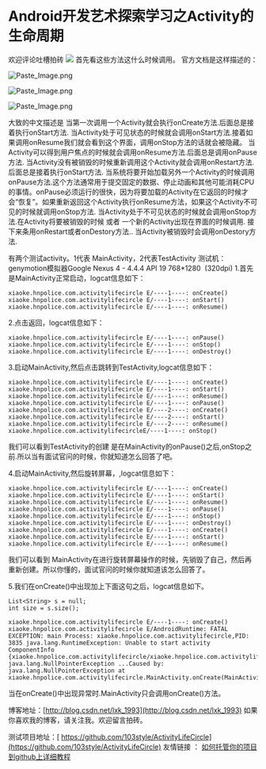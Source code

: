 # Android开发艺术探索学习之Activity的生命周期 

欢迎评论吐槽拍砖
![](http://upload-images.jianshu.io/upload_images/1709375-064743372400921e?imageMogr2/auto-orient/strip%7CimageView2/2/w/1240)
首先看这些方法这什么时候调用。
官方文档是这样描述的：

![Paste_Image.png](http://upload-images.jianshu.io/upload_images/1709375-0490feb715839280.png?imageMogr2/auto-orient/strip%7CimageView2/2/w/1240)

![Paste_Image.png](http://upload-images.jianshu.io/upload_images/1709375-6c5a9142a466d6d7.png?imageMogr2/auto-orient/strip%7CimageView2/2/w/1240)

![Paste_Image.png](http://upload-images.jianshu.io/upload_images/1709375-737e890c4add8e9e.png?imageMogr2/auto-orient/strip%7CimageView2/2/w/1240)

大致的中文描述是
当第一次调用一个Activity就会执行onCreate方法.后面总是接着执行onStart方法.
当Activity处于可见状态的时候就会调用onStart方法.接着如果调用onResume我们就会看到这个界面，调用onStop方法的话就会被隐藏。
当Activity可以得到用户焦点的时候就会调用onResume方法.后面总是调用onPause方法.
当Activity没有被销毁的时候重新调用这个Activity就会调用onRestart方法.后面总是接着执行onStart方法.
当系统将要开始加载另外一个Activity的时候调用onPause方法.这个方法通常用于提交固定的数据、停止动画和其他可能消耗CPU的事情。onPause必须运行的很快，因为将要加载的Activity在它返回的时候才会“恢复”。如果重新返回这个Activity执行onResume方法，如果这个Activity不可见的时候就调用onStop方法.
当Activity处于不可见状态的时候就会调用onStop方法.在Activity将要被销毁的时候 或者 一个新的Activity出现在界面的时候调用. 接下来条用onRestart或者onDestory方法..
当Activity被销毁时会调用onDestory方法.

有两个测试activity。1代表 MainActivity，2代表TestActivity
测试机：genymotion模拟器Google Nexus 4 - 4.4.4 API 19 768*1280  (320dpi)
1.首先是MainActivity正常启动，logcat信息如下：

    xiaoke.hnpolice.com.activitylifecircle E/----1----: onCreate()
    xiaoke.hnpolice.com.activitylifecircle E/----1----: onStart()
    xiaoke.hnpolice.com.activitylifecircle E/----1----: onResume()

2.点击返回，logcat信息如下：

    xiaoke.hnpolice.com.activitylifecircle E/----1----: onPause()
    xiaoke.hnpolice.com.activitylifecircle E/----1----: onStop()
    xiaoke.hnpolice.com.activitylifecircle E/----1----: onDestroy()

3.启动MainActivity,然后点击跳转到TestActivity,logcat信息如下：

    xiaoke.hnpolice.com.activitylifecircle E/----1----: onCreate()
    xiaoke.hnpolice.com.activitylifecircle E/----1----: onStart()
    xiaoke.hnpolice.com.activitylifecircle E/----1----: onResume()
    xiaoke.hnpolice.com.activitylifecircle E/----1----: onPause()
    xiaoke.hnpolice.com.activitylifecircle E/----2----: onCreate()
    xiaoke.hnpolice.com.activitylifecircle E/----2----: onStart()
    xiaoke.hnpolice.com.activitylifecircle E/----2----: onResume()
    xiaoke.hnpolice.com.activitylifecircleE/----1----: onStop()
我们可以看到TestActivity的创建 是在MainActivity的onPause()之后,onStop之前.所以当有面试官问的时候，你就知道怎么回答了吧。

4.启动MainActivity,然后旋转屏幕，,logcat信息如下：

    xiaoke.hnpolice.com.activitylifecircle E/----1----: onCreate()
    xiaoke.hnpolice.com.activitylifecircle E/----1----: onStart()
    xiaoke.hnpolice.com.activitylifecircle E/----1----: onResume()
    xiaoke.hnpolice.com.activitylifecircle E/----1----: onPause()
    xiaoke.hnpolice.com.activitylifecircle E/----1----: onStop()
    xiaoke.hnpolice.com.activitylifecircle E/----1----: onDestroy()
    xiaoke.hnpolice.com.activitylifecircle E/----1----: onCreate()
    xiaoke.hnpolice.com.activitylifecircle E/----1----: onStart()
    xiaoke.hnpolice.com.activitylifecircle E/----1----: onResume()
我们可以看到 MainActivity在进行旋转屏幕操作的时候，先销毁了自己，然后再重新创建。所以你懂的，面试官问的时候你就知道该怎么回答了。

5.我们在onCreate()中出现加上下面这句之后，logcat信息如下。

    List<String> s = null;
    int size = s.size();

    xiaoke.hnpolice.com.activitylifecircle E/----1----: onCreate()
    xiaoke.hnpolice.com.activitylifecircle E/AndroidRuntime: FATAL EXCEPTION: main Process: xiaoke.hnpolice.com.activitylifecircle,PID: 3835 java.lang.RuntimeException: Unable to start activity ComponentInfo {xiaoke.hnpolice.com.activitylifecircle/xiaoke.hnpolice.com.activitylifecircle.MainActivity}: java.lang.NullPointerException ...Caused by: java.lang.NullPointerException at xiaoke.hnpolice.com.activitylifecircle.MainActivity.onCreate(MainActivity.java:30)...

当在onCreate()中出现异常时.MainActivity只会调用onCreate()方法。

博客地址：[http://blog.csdn.net/lxk_1993](http://blog.csdn.net/lxk_1993)
如果你喜欢我的博客，请关注我。欢迎留言拍砖。

测试项目地址：[ https://github.com/103style/ActivityLifeCircle](https://github.com/103style/ActivityLifeCircle)
友情链接 ： [如何托管你的项目到github上详细教程](http://blog.csdn.net/lxk_1993/article/details/50441442)
